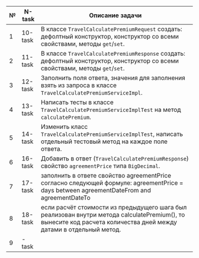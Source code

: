 | №  | N-task  | Описание задачи                                                                                                                   |
|----|---------|------------------------------------------------------------------------------------------------------------------------------------|
| 1  | 10-task | В классе `TravelCalculatePremiumRequest` создать: дефолтный конструктор, конструктор со всеми свойствами, методы `get`/`set`.     |
| 2  | 11-task | В классе `TravelCalculatePremiumResponse` создать: дефолтный конструктор, конструктор со всеми свойствами, методы `get`/`set`.    |
| 3  | 12-task | Заполнить поля ответа, значения для заполнения взять из запроса в классе `TravelCalculatePremiumServiceImpl`.                     |
| 4  | 13-task | Написать тесты в классе `TravelCalculatePremiumServiceImplTest` на метод `calculatePremium`.                                      |
| 5  | 14-task | Изменить класс `TravelCalculatePremiumServiceImplTest`, написать отдельный тестовый метод на каждое поле ответа.                  |
| 6  | 16-task | Добавить в ответ (`TravelCalculatePremiumResponse`) свойство `agreementPrice` типа `BigDecimal`.                                  |
| 7  | 17-task | заполнить в ответе свойство agreementPrice согласно следующей формуле: agreementPrice = days between agreementDateFrom and agreementDateTo                                                                                                                        |
| 8  | 18-task | если расчёт стоимости из предыдущего шага был реализован внутри метода calculatePremium(), то вынесите код расчета количества дней между датами в отдельный метод.                                                                                                                                   |
| 9  | -task   |                                                                                                                                    |

